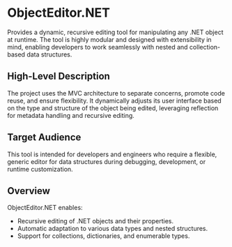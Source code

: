 # ObjectEditor.NET
Provides a dynamic, recursive editing tool for manipulating any .NET object at runtime.
The tool is highly modular and designed with extensibility in mind, enabling developers to work seamlessly with nested and collection-based data structures.
## High-Level Description
The project uses the MVC architecture to separate concerns, promote code reuse, and ensure flexibility. It dynamically adjusts its user interface based on the type and structure of the object being edited, leveraging reflection for metadata handling and recursive editing.
## Target Audience
This tool is intended for developers and engineers who require a flexible, generic editor for data structures during debugging, development, or runtime customization.

## Overview
ObjectEditor.NET enables:
  - Recursive editing of .NET objects and their properties.
  - Automatic adaptation to various data types and nested structures.
  - Support for collections, dictionaries, and enumerable types.

